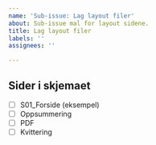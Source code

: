```yaml
---
name: 'Sub-issue: Lag layout filer'
about: Sub-issue mal for layout sidene.
title: Lag layout filer
labels: ''
assignees: ''

---
```


## Sider i skjemaet

<!-- Legg til aktuelle layoutsider i sjekklisten. -->

- [ ] S01_Forside (eksempel)
- [ ] Oppsummering
- [ ] PDF
- [ ] Kvittering
